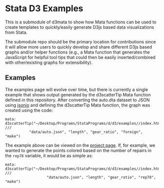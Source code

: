 # Stata D3 Examples
This is a submodule of d3mata to show how Mata functions can be used to create templates to quickly/easily generate D3js based data visualizations from Stata.

The submodule repo should be the primary location for contributions since it will allow more users to quickly develop and share different D3js based graphs and/or helper functions (e.g., a Mata function that generates the JavaScript for helpful tool tips that could then be easily inserted/combined with other/existing graphs for extensibility).

## Examples
The examples page will evolve over time, but there is currently a single example that shows output generated by the d3scatterTip Mata function defined in this repository.  After converting the auto.dta dataset to JSON using [jsonio](http://wbuchanan.github.io/StataJSON/about/) and defining the d3scatterTip Mata function, the graph was created using the code:

```   
mata: d3scatterTip("~/Desktop/Programs/StataPrograms/d/d3/examples//index.html", ///   
		   "data/auto.json", "length", "gear_ratio", "foreign", "make")
```   

The example above can be viewed on the [project page](http://wbuchanan.github.io/d3mata-examples/).  If, for example, we wanted to generate the points colored based on the number of repairs in the `rep78` variable, it would be as simple as:

```
mata: d3scatterTip("~/Desktop/Programs/StataPrograms/d/d3/examples//index.html", ///   
                   "data/auto.json", "length", "gear_ratio", "rep78", "make")
```
 


